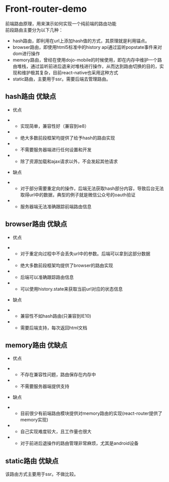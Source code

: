 # Front-router-demo
前端路由原理，用来演示如何实现一个纯前端的路由功能 <br/>
前段路由主要分为以下几种：
- hash路由，即利用在url上添加hash值的方式，其原理就是利用锚点。
- browser路由，即使用html5标准中的history api通过监听popstate事件来对dom进行操作
- memory路由，曾经在使用dojo-mobile的时候使用，即在内存中维护一个路由堆栈，通过监听前进后退来对堆栈进行操作，从而达到路由切换的目的，实现和维护极其复杂，目前react-native也采用这种方式
- static路由，主要用于ssr。需要后端去管理路由。

## hash路由 优缺点
- 优点
 - - 实现简单，兼容性好（兼容到ie8）
 - - 绝大多数前段框架均提供了给予hash的路由实现
 - - 不需要服务器端进行任何设置和开发
 - - 除了资源加载和ajax请求以外，不会发起其他请求
 
- 缺点
 - - 对于部分需要重定向的操作，后端无法获取hash部分内容，导致后台无法取得url中的数据，典型的例子就是微信公众号的oauth验证
 - - 服务器端无法准确跟踪前端路由信息

## browser路由 优缺点
- 优点
 - - 对于重定向过程中不会丢失url中的参数。后端可以拿到这部分数据
 - - 绝大多数前段框架均提供了browser的路由实现
 - - 后端可以准确跟踪路由信息
 - - 可以使用history.state来获取当前url对应的状态信息

- 缺点 
 - - 兼容性不如hash路由(只兼容到IE10)
 - - 需要后端支持，每次返回html文档

## memory路由 优缺点
- 优点
 - - 不存在兼容性问题，路由保存在内存中
 - - 不需要服务器端提供支持

- 缺点
 - - 目前很少有前端路由模块提供对memory路由的实现(react-router提供了memory实现)
 - - 自己实现难度较大，且工作量也很大
 - - 对于前进后退操作的路由管理非常麻烦，尤其是android设备
 
## static路由 优缺点
该路由方式主要用于ssr。不做比较。

